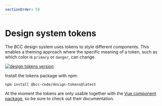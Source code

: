 ```yaml
---
sectionOrder: 50
---
```


# Design system tokens
The BCC design system uses tokens to style different components. This enables a theming approach where the specific meaning of a token, such as which color is `primary` or `danger`, can change.

[![design tokens version](https://img.shields.io/npm/v/@bcc-code/design-tokens/latest?label=%40bcc-code%2Fdesign-tokens)](https://github.com/bcc-code/bcc-design-tokens/releases)

Install the tokens package with npm:
```sh
npm install @bcc-code/design-tokens@latest
```

At the moment the tokens are only usable together with the [Vue component package](../vue-components/README.md), so be sure to check out their documentation.
